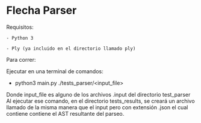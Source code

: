 # Flecha Parser

Requisitos:

	- Python 3

	- Ply (ya incluido en el directorio llamado ply)

Para correr:

Ejecutar en una terminal de comandos:

- python3 main.py ./tests_parser/<input_file>

Donde input_file es alguno de los archivos .input del directorio test_parser
Al ejecutar ese comando, en el directorio tests_results, se creará un archivo llamado de la misma manera que el input pero con extensión .json el cual contiene contiene el AST resultante del parseo.
